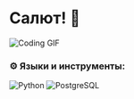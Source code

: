 # Салют! 👋
![Coding GIF](https://media.giphy.com/media/13HgwGsXF0aiGY/giphy.gif)

### ⚙️ Языки и инструменты:
![Python](https://img.shields.io/badge/Python-3776AB?style=flat&logo=python&logoColor=white)
![PostgreSQL](https://img.shields.io/badge/PostgreSQL-316192?style=flat&logo=postgresql&logoColor=white)

